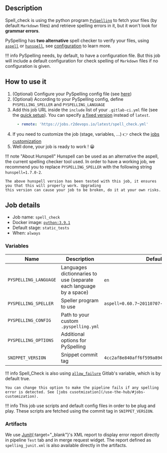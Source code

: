 ## Description

Spell_check is using the python program [`PySpelling`](https://github.com/facelessuser/pyspelling/) to fetch your files (by default `Markdown` files)
 and retrieve spelling errors in it, but it won't look for **grammar errors**.

PySpelling has **two alternative** spell checker to verify your files, using [`aspell`](http://aspell.net/) or [`hunspell`](https://hunspell.github.io/),
see [configuration](https://facelessuser.github.io/pyspelling/configuration/) to learn more.

!!! info
    PySpelling needs, by default, to have a configuration file. But this job will include a default configuration
    for check spelling of `Markdown` files if no configuration is given.

## How to use it

1. (Optional) Configure your PySpelling config file (see [here](https://facelessuser.github.io/pyspelling/configuration/))
2. (Optional) According to your PySpelling config, define `PYSPELLING_SPELLER` and `PYSPELLING_LANGUAGE`
1. Add this job URL inside the `include` list of your `.gitlab-ci.yml` file (see the [quick setup](/use-the-hub/#quick-setup)). You can specify [a fixed version](#changelog) instead of `latest`.
    ```yaml
      - remote: 'https://jobs.r2devops.io/latest/spell_check.yml'
    ```
4. If you need to customize the job (stage, variables, ...) 👉 check the [jobs
   customization](/use-the-hub/#jobs-customization)
5. Well done, your job is ready to work ! 😀

!!! note "About Hunspell"
    Hunspell can be used as an alternative the aspell, the current spelling checker tool used. In order to have
    a working job, we recommend you to replace `PYSPELLING_SPELLER` with the following string `hunspell=1.7.0-2`.

    The above hunspell version has been tested with this job, it ensures you that this will properly work. Upgrading
    this version can cause your job to be broken, do it at your own risks.

## Job details

* Job name: `spell_check`
* Docker image:
[`python:3.9.1`](https://hub.docker.com/_/python/)
* Default stage: `static_tests`
* When: `always`

### Variables

| Name | Description | Default |
| ---- | ----------- | ------- |
| `PYSPELLING_LANGUAGE` <img width=100/> | Languages dictionnaries to use (separate each language by a space) <img width=175/>| `en` <img width=100/>|
| `PYSPELLING_SPELLER`  | Speller program to use | `aspell=0.60.7~20110707-6` |
| `PYSPELLING_CONFIG`  | Path to your custom `.pyspelling.yml` | ` ` |
| `PYSPELLING_OPTIONS`  | Additional options for PySpelling | ` ` |
| `SNIPPET_VERSION` | Snippet commit tag | `4cc2af8e840aff6f599a894351de62c9b29ddc69` |

!!! info
    Spell_Check is also using [`allow_failure`](https://docs.gitlab.com/ee/ci/yaml/#allow_failure) Gitlab's variable,
    which is by default true.

    You can change this option to make the pipeline fails if any spelling error is detected. See [jobs cusotmization](/use-the-hub/#jobs-customization).

!!! info
    This job use scripts and default config files in order to be plug and play. These scripts are fetched
    using the commit tag in `SNIPPET_VERSION`.

### Artifacts

We use [Junit](https://junit.org/junit5/){:target="_blank"}'s XML report to display error report
directly in pipeline `Test` tab and in merge request widget.
The report defined as `spelling_junit.xml` is also available directly in the artifacts.

